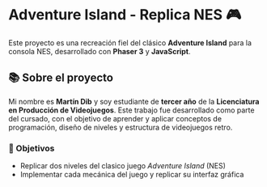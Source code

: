 # Adventure Island - Replica NES 🎮

Este proyecto es una recreación fiel del clásico **Adventure Island** para la consola NES, desarrollado con **Phaser 3** y **JavaScript**.

## 📚 Sobre el proyecto

Mi nombre es **Martín Dib** y soy estudiante de **tercer año** de la **Licenciatura en Producción de Videojuegos**. Este trabajo fue desarrollado como parte del cursado, con el objetivo de aprender y aplicar conceptos de programación, diseño de niveles y estructura de videojuegos retro.

### 🎯 Objetivos

- Replicar dos niveles del clasico juego  *Adventure Island* (NES)
- Implementar cada mecánica del juego y replicar su interfaz gráfica